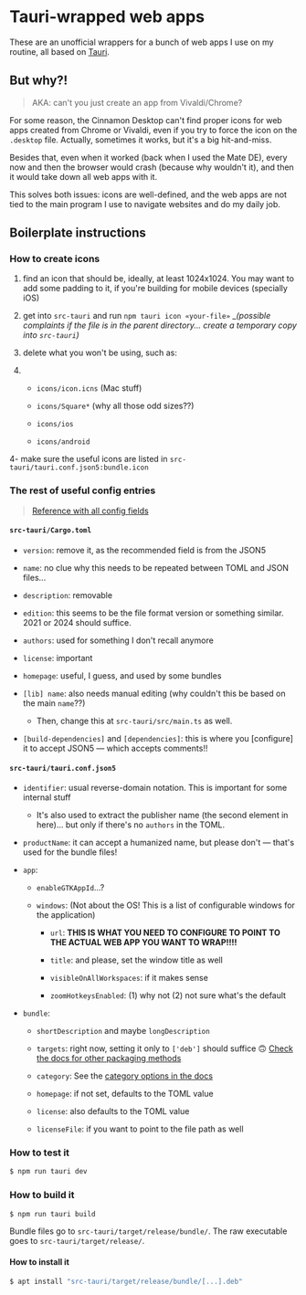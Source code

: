 # Tauri-wrapped web apps

These are an unofficial wrappers for a bunch of web apps I use on my routine, all based on [Tauri](https://tauri.app).

## But why?!

> AKA: can't you just create an app from Vivaldi/Chrome?

For some reason, the Cinnamon Desktop can't find proper icons for web apps created from Chrome or Vivaldi, even if you try to force the icon on the `.desktop` file. Actually, sometimes it works, but it's a big hit-and-miss.

Besides that, even when it worked (back when I used the Mate DE), every now and then the browser would crash (because why wouldn't it), and then it would take down all web apps with it.

This solves both issues: icons are well-defined, and the web apps are not tied to the main program I use to navigate websites and do my daily job.

## Boilerplate instructions

### How to create icons

1. find an icon that should be, ideally, at least 1024x1024. You may want to add some padding to it, if you're building for mobile devices (specially iOS)

2. get into `src-tauri` and run `npm tauri icon «your-file»` __(possible complaints if the file is in the parent directory... create a temporary copy into `src-tauri`)_

3. delete what you won't be using, such as:

4.  - `icons/icon.icns` (Mac stuff)
   
    - `icons/Square*` (why all those odd sizes??)
   
    - `icons/ios`
   
    - `icons/android`

4- make sure the useful icons are listed in `src-tauri/tauri.conf.json5:bundle.icon`

### The rest of useful config entries

> [Reference with all config fields](https://tauri.app/reference/config/)

#### `src-tauri/Cargo.toml`

- `version`: remove it, as the recommended field is from the JSON5

- `name`: no clue why this needs to be repeated between TOML and JSON files...

- `description`: removable

- `edition`: this seems to be the file format version or something similar. 2021 or 2024 should suffice.

- `authors`: used for something I don't recall anymore

- `license`: important

- `homepage`: useful, I guess, and used by some bundles

- `[lib] name`: also needs manual editing (why couldn't this be based on the main `name`??)
  
   - Then, change this at `src-tauri/src/main.ts` as well.

- `[build-dependencies]` and `[dependencies]`: this is where you [configure] it to accept JSON5 — which accepts comments!!

#### `src-tauri/tauri.conf.json5`

- `identifier`: usual reverse-domain notation. This is important for some internal stuff
  
   - It's also used to extract the publisher name (the second element in here)... but only if there's no `authors` in the TOML.

- `productName`: it can accept a humanized name, but please don't — that's used for the bundle files!

- `app`:
  
   - `enableGTKAppId`...?
  
   - `windows`: (Not about the OS! This is a list of configurable windows for the application)
     
      - `url`: **THIS IS WHAT YOU NEED TO CONFIGURE TO POINT TO THE ACTUAL WEB APP YOU WANT TO WRAP!!!!**
     
      - `title`: and please, set the window title as well
     
      - `visibleOnAllWorkspaces`: if it makes sense
     
      - `zoomHotkeysEnabled`: (1) why not (2) not sure what's the default

- `bundle`:
  
   - `shortDescription` and maybe `longDescription`
  
   - `targets`: right now, setting it only to `['deb']` should suffice 🙃 [Check the docs for other packaging methods](https://tauri.app/distribute/)
  
   - `category`: See the [category options in the docs](https://tauri.app/reference/config/#category)
  
   - `homepage`: if not set, defaults to the TOML value
  
   - `license`: also defaults to the TOML value
  
   - `licenseFile`: if you want to point to the file path as well



### How to test it

```bash
$ npm run tauri dev
```

### How to build it

```bash
$ npm run tauri build
```

Bundle files go to `src-tauri/target/release/bundle/`.
The raw executable goes to `src-tauri/target/release/`.

#### How to install it

```bash
$ apt install "src-tauri/target/release/bundle/[...].deb"
```
